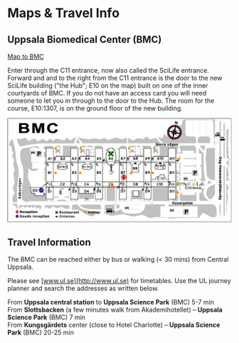 # Maps & Travel Info

## Uppsala Biomedical Center (BMC)

[Map to BMC](https://goo.gl/maps/YQSdtGx2paD2)

Enter through the C11 entrance, now also called the SciLife entrance. Forward and and to the right 
from the C11 entrance is the door to the new SciLife building ("the Hub"; E10 on the map) built on 
one of the inner courtyards of BMC. If you do not have an access card you will need someone to let 
you in through to the door to the Hub. The room for the course, E10:1307, is on the ground floor of 
the new building.

![Map of LifeLifeLab at Uppsala BMC](files/mapBMCScilife.png)

## Travel Information

The BMC can be reached either by bus or walking (< 30 mins) from Central Uppsala.

Please see [www.ul.se](http://www.ul.se) for timetables. Use the UL journey planner and search the addresses as written below.

From **Uppsala central station** to **Uppsala Science Park** (BMC) 5-7 min  
From **Slottsbacken** (a few minutes walk from Akademihotellet) – **Uppsala Science Park** (BMC) 7 min  
From **Kungsgärdets** center (close to Hotel Charlotte) – **Uppsala Science Park** (BMC) 20-25 min  
